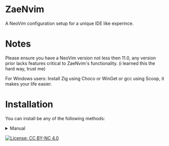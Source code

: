# ZaeNvim
A NeoVim configuration setup for a unique IDE like experince.

# Notes
Please ensure you have a NeoVim version not less then 11.0, any version prior lacks features critical to ZaeNvim's functionality. (i learned this the hard way, trust me)

For Windows users:
Install Zig using Choco or WinGet or gcc using Scoop, it makes your life easier.

# Installation
You can install be any of the following methods:

<details>
  <summary>Manual</summary>
  
  **1. Backup your current config**<br><br>
    Windows (PowerShell):
    <pre>Rename-Item -Path "$env:LOCALAPPDATA\nvim" -NewName "nvim.bak"</pre>
    Windows (cmd):
    <pre>cd %LOCALAPPDATA%
ren nvim nvim.bak</pre>
    Basically anything else:
    <pre>mv ~/.config/nvim ~/.config/nvim.bak</pre>
  **2. Clone the ZaeNvim config files into the NeoVim config directory**<br><br>
    Windows Global:
    <pre>git clone https://github.com/zaetrix/zaenvim.git %LOCALAPPDATA%/nvim</pre>
    Others:
    <pre>git clone https://github.con/zaetrix/zaenvim.git ~/.config/nvim/</pre>
  **3. (Optional) Remove the GitHub repo files**<br><br>
    Windows (cmd):
    <pre>cd %LOCALAPPDATA%\nvim
    del README.md
    del LICENSE
    rmdir /s /q .git
    </pre>
    Windows (PowerShell):
    <pre>cd %LOCALAPPDATA%\nvim
    del README.md
    del LICENSE
    Remove-Item -Path ".git" -Recurse -Force
    </pre>
    Others:
    <pre>cd ~/.config/nvim
    rm -rf LICENSE README.md .git</pre>
  **4. Run NeoVim to finish setup**
  **5. Give yourself a round of applause**
  <summary>Our Automated Installer</summary>
  
  **Windows**
  Download and run this .bat file:
  <a href=http://zaenvim.host.zaetrix.org/install.bat>ZaeNvim Installer</a>
  
</details>

[![License: CC BY-NC 4.0](https://img.shields.io/badge/License-CC%20BY--NC--SA%204.0-lightgrey.svg)](https://creativecommons.org/licenses/by-nc-sa/4.0/)
